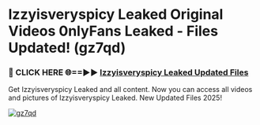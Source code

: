 # Izzyisveryspicy Leaked Original Videos 0nlyFans Leaked - Files Updated! (gz7qd)

<h3>🔴 CLICK HERE 🌐==►► <a href="https://tinyurl.com/ehrbuxhb" rel="nofollow">Izzyisveryspicy Leaked Updated Files</a></h3>

Get Izzyisveryspicy Leaked and all content. Now you can access all videos and pictures of Izzyisveryspicy Leaked. New Updated Files 2025!

[![gz7qd](https://i.imgur.com/lVYEuWS.gif)](https://tinyurl.com/ehrbuxhb)
